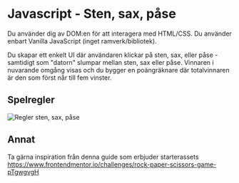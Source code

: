 # Javascript - Sten, sax, påse

Du använder dig av DOM:en för att interagera med HTML/CSS. Du använder enbart Vanilla JavaScript (inget ramverk/bibliotek). 

Du skapar ett enkelt UI där användaren klickar på sten, sax, eller påse - samtidigt som "datorn" slumpar mellan sten, sax eller påse. Vinnaren i nuvarande omgång visas och du bygger en poängräknare där totalvinnaren är den som först når till fem vinster. 


## Spelregler

![Regler sten, sax, påse](https://github.com/chasacademy-sandra-larsson/js--rock-paper-scissor/blob/main/Rock-paper-scissors-sv.svg.png)


## Annat 

Ta gärna inspiration från denna guide som erbjuder starterassets https://www.frontendmentor.io/challenges/rock-paper-scissors-game-pTgwgvgH

